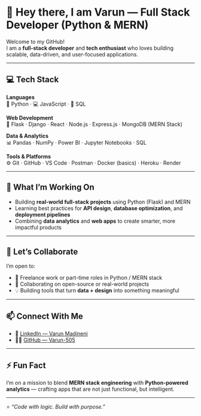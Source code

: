 # 👋 Hey there, I am Varun — Full Stack Developer (Python & MERN)

Welcome to my GitHub!  
I am a **full-stack developer** and **tech enthusiast** who loves building scalable, data-driven, and user-focused applications.

---

## 💻 Tech Stack

**Languages**  
🧠 Python · 💻 JavaScript · 🧩 SQL  

**Web Development**  
🚀 Flask · Django · React · Node.js · Express.js · MongoDB (MERN Stack)  

**Data & Analytics**  
📊 Pandas · NumPy · Power BI · Jupyter Notebooks · SQL  

**Tools & Platforms**  
⚙️ Git · GitHub · VS Code · Postman · Docker (basics) · Heroku · Render  

---

## 🚀 What I’m Working On

- Building **real-world full-stack projects** using Python (Flask) and MERN  
- Learning best practices for **API design**, **database optimization**, and **deployment pipelines**  
- Combining **data analytics** and **web apps** to create smarter, more impactful products  

---

## 🤝 Let’s Collaborate

I’m open to:  
- 💼 Freelance work or part-time roles in Python / MERN stack  
- 🤝 Collaborating on open-source or real-world projects  
- 💡 Building tools that turn **data + design** into something meaningful  

---

## 📫 Connect With Me

- 💼 [LinkedIn — Varun Madineni](https://www.linkedin.com/in/varun-madineni)  
- 🧑‍💻 [GitHub — Varun-505](https://github.com/Varun-505)  

---

## ⚡ Fun Fact

I’m on a mission to blend **MERN stack engineering** with **Python-powered analytics** — crafting apps that are not just functional, but intelligent.

---

⭐️ *“Code with logic. Build with purpose.”*  
